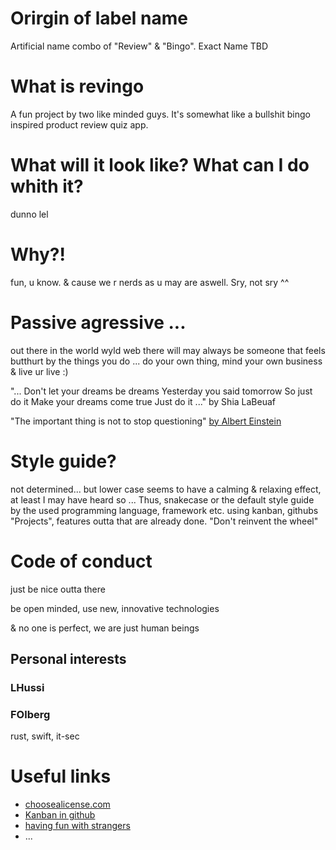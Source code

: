 # Orirgin of label name
Artificial name combo of "Review" &amp; "Bingo". Exact Name TBD

# What is revingo
A fun project by two like minded guys.
It's somewhat like a bullshit bingo inspired product review quiz app.

# What will it look like? What can I do whith it?
dunno lel

# Why?!

fun, u know. 
& cause we r nerds as u may are aswell. Sry, not sry ^^

# Passive agressive ...
out there in the world wyld web there will may always be someone that feels butthurt by the things you do ...
do your own thing, mind your own business & live ur live :)

"... Don't let your dreams be dreams
Yesterday you said tomorrow
So just do it
Make your dreams come true
Just do it ..." by Shia LaBeuaf

"The important thing is not to stop questioning"  [by Albert Einstein](https://books.google.at/books?id=dlYEAAAAMBAJ&pg=PA64&dq=%22The+important+thing+is+not+to+stop+questioning.+Curiosity+%22&hl=de&sa=X&ved=0ahUKEwil46HHqbDkAhUMtosKHTUuDmsQ6AEIKTAA#v=onepage&q=%22The%20important%20thing%20is%20not%20to%20stop%20questioning.%20Curiosity%20%22&f=false)


# Style guide?
not determined...
but lower case seems to have a calming & relaxing effect, at least I may have heard so ...
Thus, snakecase or the default style guide by the used programming language, framework etc.
using kanban, githubs "Projects", features outta that are already done. "Don't reinvent the wheel"


# Code of conduct
just be nice outta there

be open minded, use new, innovative technologies

& no one is perfect, we are just human beings

## Personal interests
### LHussi
### FOlberg
rust, swift, it-sec


# Useful links
- [choosealicense.com](https://choosealicense.com/licenses/gpl-3.0/)
- [Kanban in github](https://libliboom.medium.com/how-to-use-automated-kanban-in-github-cf073f18a6c8)
- [having fun with strangers]("https://www.meetup.com/about/")
- ... 
